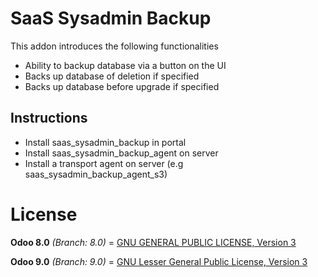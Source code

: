 SaaS Sysadmin Backup
====================

This addon introduces the following functionalities
* Ability to backup database via a button on the UI
* Backs up database of deletion if specified
* Backs up database before upgrade if specified

Instructions
------------
* Install saas_sysadmin_backup in portal
* Install saas_sysadmin_backup_agent on server
* Install a transport agent on server (e.g saas_sysadmin_backup_agent_s3)

License
========

**Odoo 8.0** *(Branch: 8.0)* = [GNU GENERAL PUBLIC LICENSE, Version 3](http://www.gnu.org/licenses/gpl.html)

**Odoo 9.0** *(Branch: 9.0)* = [GNU Lesser General Public License, Version 3](http://www.gnu.org/licenses/lgpl.html)